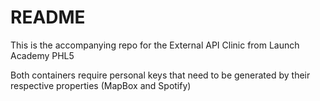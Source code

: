# README

This is the accompanying repo for the External API Clinic from Launch Academy PHL5

Both containers require personal keys that need to be generated by their respective properties (MapBox and Spotify)